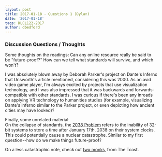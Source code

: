 ```yaml
---
layout: post
title: 2017-01-18 - Questions 1 (Dylan)
date: '2017-01-18'
tags: DLCL122-2017
author: dbedford
---
```

### Discussion Questions / Thoughts
Some thoughts on the readings:
Can any online resource really be said to be "future-proof?" How can we tell what standards will survive, and which won't?

I was absolutely blown away by Deborah Parker's project on Dante's Inferno that Unsworth's article mentioned, considering this was 2000. As an avid video game player, I'm always excited by projects that use visualization technology, and I was also impressed that it was backwards and forwards-compatible with other standards. I was curious if there's been any inroads on applying VR technology to humanities studies (for example, visualizing Dante's inferno similar to the Parker project, or even depicting how ancient cities may have looked)?

Finally, some unrelated material:  
On the collapse of standards, the [2038 Problem](https://en.wikipedia.org/wiki/Year_2038_problem) refers to the inability of 32-bit systems to store a time after January 17th, 2038 on their system clocks. This could potentially cause a nuclear catastrophe. Similar to my first question--how do we make things future-proof?

On a less catastrophic note, check out [two monks](http://the-toast.net/2016/04/14/two-monks-invent-art/), from The Toast.
